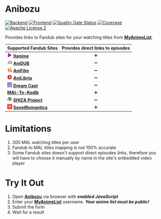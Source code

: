 # Anibozu

[![Backend](https://github.com/nasirov/anibozu/actions/workflows/backend-on_push.yaml/badge.svg?branch=main&event=push)](https://github.com/nasirov/anibozu/actions/workflows/backend-on_push.yaml)
[![Frontend](https://github.com/nasirov/anibozu/actions/workflows/frontend-on_push.yaml/badge.svg?branch=main&event=push)](https://github.com/nasirov/anibozu/actions/workflows/frontend-on_push.yaml)
[![Quality Gate Status](https://sonarcloud.io/api/project_badges/measure?project=nasirov_anibozu&metric=alert_status)](https://sonarcloud.io/dashboard?id=nasirov_anibozu)
[![Coverage](https://sonarcloud.io/api/project_badges/measure?project=nasirov_anibozu&metric=coverage)](https://sonarcloud.io/dashboard?id=nasirov_anibozu)
[![Apache License 2](https://img.shields.io/badge/license-ASF2-blue.svg)](https://www.apache.org/licenses/LICENSE-2.0.txt)

Provides links to Fandub sites for your watching titles from **[MyAnimeList](https://myanimelist.net/)**.

| Supported Fandub Sites                                                                                                                                                | Provides direct links to episodes |
|:----------------------------------------------------------------------------------------------------------------------------------------------------------------------|:---------------------------------:|
| [![9anime](/images/favicons/9anime.png)](https://9anime.id/) **[9anime](https://9anime.id/)**                                                                         |         :heavy_plus_sign:         |
| [![aniDub](/images/favicons/aniDub.png)](https://anidub.com/) **[AniDUB](https://anidub.com/)**                                                                       |        :heavy_minus_sign:         |
| [![aniFilm](/images/favicons/aniFilm.png)](https://www.anifilm.tv/) **[AniFilm](https://www.anifilm.tv/)**                                                            |        :heavy_minus_sign:         |
| [![aniLibria](/images/favicons/aniLibria.png)](https://www.anilibria.tv/) **[AniLibria](https://www.anilibria.tv/)**                                                  |        :heavy_minus_sign:         |
| [![dreamCast](/images/favicons/dreamCast.png)](https://dreamerscast.com/) **[Dream Cast](https://dreamerscast.com/)**                                                 |        :heavy_minus_sign:         |
| **[MAL-To-Kodik](https://github.com/mal-to-kodik/mal-to-kodik.github.io)**                                                                                            |         :heavy_plus_sign:         |
| [![shizaProject](/images/favicons/shizaProject.png)](https://shiza-project.com/) **[SHIZA Project](https://shiza-project.com/)**                                      |        :heavy_minus_sign:         |
| [![sovetRomantica](/images/favicons/sovetRomantica.png)](https://sovetromantica.com/) **[SovetRomantica](https://sovetromantica.com/)**                               |         :heavy_plus_sign:         |

# Limitations
1. 300 MAL watching titles per user
2. Fandub to MAL titles mapping is not 100% accurate
3. Some Fandub sites doesn't support direct episodes links, therefore you will have to choose it manually by name in the site's embedded video player

# Try It Out

1. Open **[Anibozu](https://anibozu.nasirov.info/)** via browser with ***enabled JavaScript***
2. Enter your **[MyAnimeList](https://myanimelist.net/)** username. ***Your anime list must be public!***
3. Submit the form
4. Wait for a result